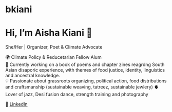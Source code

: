 # bkiani
# Hi, I’m Aisha Kiani 👋  
She/Her | Organizer, Poet & Climate Advocate  

🌍 Climate Policy & Reducetarian Fellow Alum  
🪷 Currently working on a book of poems and chapter zines reagrdng South Asian disaporic experience, with themes of food justice, identity, linguistics and ancestral knowledge.   
💡 Passionate about grassroots organizing, political action, food distributions and craftsmanship (sustainable weaving, tatreez, sustainable jewlery)
🫀 Lover of jazz, Desi fusion dance, strength training and photography

🔗 [LinkedIn](https://www.linkedin.com/in/YOURUSERNAME)  
